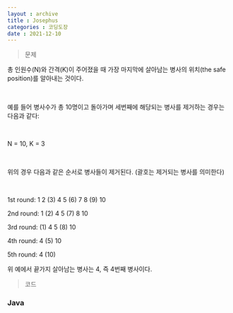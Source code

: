 ```yaml
---
layout : archive
title : Josephus
categories : 코딩도장
date : 2021-12-10
---
```

> 문제 <br>

총 인원수(N)와 간격(K)이 주어졌을 때 가장 마지막에 살아남는 병사의 위치(the safe position)를 알아내는 것이다.

​

예를 들어 병사수가 총 10명이고 돌아가며 세번째에 해당되는 병사를 제거하는 경우는 다음과 같다:

​

N = 10, K = 3

​

위의 경우 다음과 같은 순서로 병사들이 제거된다. (괄호는 제거되는 병사를 의미한다)

​

1st round: 1 2 (3) 4 5 (6) 7 8 (9) 10

2nd round: 1 (2) 4 5 (7) 8 10

3rd round: (1) 4 5 (8) 10

4th round: 4 (5) 10

5th round: 4 (10)

위 예에서 끝가지 살아남는 병사는 4, 즉 4번째 병사이다.

> 코드
### Java

<script src="https://gist.github.com/kwontaehoon/b6f865e98e9fcbfb3e72d71ba7321e93.js"></script>
